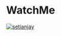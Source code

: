 # WatchMe

[![setianjay](https://circleci.com/gh/setianjay/menjadi-android-developer-expert.svg?style=svg)](https://app.circleci.com/pipelines/github/setianjay/menjadi-android-developer-expert?branch=submission-2)